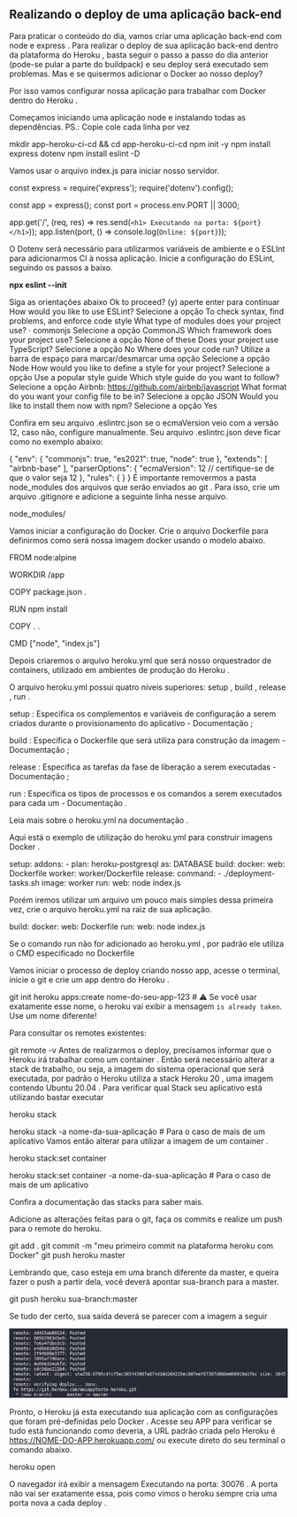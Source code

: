 ## Realizando o deploy de uma aplicação back-end


Para praticar o conteúdo do dia, vamos criar uma aplicação back-end com node e express .
Para realizar o deploy de sua aplicação back-end dentro da plataforma do Heroku , basta seguir o passo a passo do dia anterior (pode-se pular a parte do buildpack) e seu deploy será executado sem problemas. Mas e se quisermos adicionar o Docker ao nosso deploy?

Por isso vamos configurar nossa aplicação para trabalhar com Docker dentro do Heroku .

Começamos iniciando uma aplicação node e instalando todas as dependências. PS.: Copie cole cada linha por vez

mkdir app-heroku-ci-cd && cd app-heroku-ci-cd
npm init -y
npm install express dotenv
npm install eslint -D

Vamos usar o arquivo index.js para iniciar nosso servidor.

const express = require('express');
require('dotenv').config();

const app = express();
const port = process.env.PORT || 3000;

app.get('/', (req, res) => res.send(`<h1> Executando na porta: ${port} </h1>`));
app.listen(port, () => console.log(`Online: ${port}`));

O Dotenv será necessário para utilizarmos variáveis de ambiente e o ESLInt para adicionarmos CI à nossa aplicação.
Inicie a configuração do ESLint, seguindo os passos a baixo.

**npx eslint --init**

Siga as orientações abaixo
Ok to proceed? (y)
aperte enter para continuar
How would you like to use ESLint?
Selecione a opção To check syntax, find problems, and enforce code style
What type of modules does your project use? · commonjs
Selecione a opção CommonJS
Which framework does your project use?
Selecione a opção None of these
Does your project use TypeScript?
Selecione a opção No
Where does your code run? Utilize a barra de espaço para marcar/desmarcar uma opção
Selecione a opção Node
How would you like to define a style for your project?
Selecione a opção Use a popular style guide
Which style guide do you want to follow?
Selecione a opção Airbnb: https://github.com/airbnb/javascript
What format do you want your config file to be in?
Selecione a opção JSON
Would you like to install them now with npm?
Selecione a opção Yes

Confira em seu arquivo .eslintrc.json se o ecmaVersion veio com a versão 12, caso não, configure manualmente. Seu arquivo .eslintrc.json deve ficar como no exemplo abaixo:

{
    "env": {
        "commonjs": true,
        "es2021": true,
        "node": true
    },
    "extends": [
        "airbnb-base"
    ],
    "parserOptions": {
        "ecmaVersion": 12 // certifique-se de que o valor seja 12
    },
    "rules": {
    }
}
É importante removermos a pasta node_modules dos arquivos que serão enviados ao git . Para isso, crie um arquivo .gitignore e adicione a seguinte linha nesse arquivo.

node_modules/

Vamos iniciar a configuração do Docker. Crie o arquivo Dockerfile para definirmos como será nossa imagem docker usando o modelo abaixo.

FROM node:alpine

WORKDIR /app

COPY package.json .

RUN npm install

COPY . .

CMD ["node", "index.js"]

Depois criaremos o arquivo heroku.yml que será nosso orquestrador de containers, utilizado em ambientes de produção do Heroku .

O arquivo heroku.yml possui quatro níveis superiores: setup , build , release , run .

setup : Especifica os complementos e variáveis de configuração a serem criados durante o provisionamento do aplicativo - Documentação ;

build : Especifica o Dockerfile que será utiliza para construção da imagem - Documentação ;

release : Especifica as tarefas da fase de liberação a serem executadas - Documentação ;

run : Especifica os tipos de processos e os comandos a serem executados para cada um - Documentação .

Leia mais sobre o heroku.yml na documentação .

Aqui está o exemplo de utilização do heroku.yml para construir imagens Docker .

setup:
  addons:
    - plan: heroku-postgresql
      as: DATABASE
build:
  docker:
    web: Dockerfile
    worker: worker/Dockerfile
release:
  command:
    - ./deployment-tasks.sh
  image: worker
run:
  web: node index.js

Porém iremos utilizar um arquivo um pouco mais simples dessa primeira vez, crie o arquivo heroku.yml na raiz de sua aplicação.

build:
  docker:
    web: Dockerfile
run:
  web: node index.js

Se o comando run não for adicionado ao heroku.yml , por padrão ele utiliza o CMD especificado no Dockerfile

Vamos iniciar o processo de deploy criando nosso app, acesse o terminal, inicie o git e crie um app dentro do Heroku .

git init
heroku apps:create nome-do-seu-app-123 # ⚠️ Se você usar exatamente esse nome, o heroku vai exibir a mensagem `is already taken`. Use um nome diferente!

Para consultar os remotes existentes:

git remote -v
Antes de realizarmos o deploy, precisamos informar que o Heroku irá trabalhar como um container . Então será necessário alterar a stack de trabalho, ou seja, a imagem do sistema operacional que será executada, por padrão o Heroku utiliza a stack Heroku 20 , uma imagem contendo Ubuntu 20.04 . Para verificar qual Stack seu aplicativo está utilizando bastar executar

heroku stack

heroku stack -a nome-da-sua-aplicação # Para o caso de mais de um aplicativo
Vamos então alterar para utilizar a imagem de um container .

heroku stack:set container

heroku stack:set container -a nome-da-sua-aplicação # Para o caso de mais de um aplicativo

Confira a documentação das stacks para saber mais.

Adicione as alterações feitas para o git, faça os commits e realize um push para o remote do heroku.

git add .
git commit -m "meu primeiro commit na plataforma heroku com Docker"
git push heroku master

Lembrando que, caso esteja em uma branch diferente da master, e queira fazer o push a partir dela, você deverá apontar sua-branch para a master.

git push heroku sua-branch:master

Se tudo der certo, sua saída deverá se parecer com a imagem a seguir

<img src='deploy-done.png'/>


Pronto, o Heroku já esta executando sua aplicação com as configurações que foram pré-definidas pelo Docker .
Acesse seu APP para verificar se tudo está funcionando como deveria, a URL padrão criada pelo Heroku é https://NOME-DO-APP.herokuapp.com/ ou execute direto do seu terminal o comando abaixo.

heroku open

O navegador irá exibir a mensagem Executando na porta: 30076 . A porta não vai ser exatamente essa, pois como vimos o heroku sempre cria uma porta nova a cada deploy .
